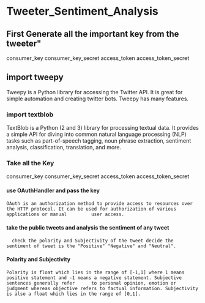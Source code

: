 # Tweeter_Sentiment_Analysis
 ## First Generate all the important key from the tweeter"
  consumer_key
  consumer_key_secret
  access_token
  access_token_secret
  
  
  ## import tweepy
  
  Tweepy is a Python library for accessing the Twitter API. It is great for simple automation and creating twitter bots. 
  Tweepy has many features.
  
  
  ### import textblob
  
   TextBlob is a Python (2 and 3) library for processing textual data. It provides a simple API for diving into common natural language processing (NLP) tasks       such as part-of-speech tagging, noun phrase extraction, sentiment analysis, classification, translation, and more.
   
 ### Take all the Key
   
  consumer_key
  consumer_key_secret
  access_token
  access_token_secret
  
 #### use OAuthHandler and pass the key
    OAuth is an authorization method to provide access to resources over the HTTP protocol. It can be used for authorization of various applications or manual         user access.
    
 #### take the public tweets and analysis the sentiment of any tweet
      check the polarity and Subjectivity of the tweet decide the sentiment of tweet is the "Positive" "Negative" and "Neutral".
      
 #### Polarity and Subjectivity
    Polarity is float which lies in the range of [-1,1] where 1 means positive statement and -1 means a negative statement. Subjective sentences generally refer      to personal opinion, emotion or judgment whereas objective refers to factual information. Subjectivity is also a float which lies in the range of [0,1].

 
